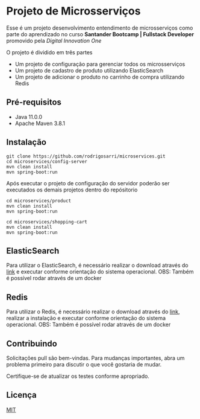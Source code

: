 
# Projeto de Microsserviços

Esse é um projeto desenvolvimento entendimento de microsserviços como parte do aprendizado no curso **Santander Bootcamp | Fullstack Developer** promovido pela *Digital Innovation One*

O projeto é dividido em três partes
- Um projeto de configuração para gerenciar todos os microsserviços
- Um projeto de cadastro de produto utilizando ElasticSearch
- Um projeto de adicionar o produto no carrinho de compra utilizando Redis

## Pré-requisitos

- Java 11.0.0
- Apache Maven 3.8.1


## Instalação

```console
git clone https://github.com/rodrigosarri/microservices.git
cd microservices/config-server
mvn clean install
mvn spring-boot:run
```

Após executar o projeto de configuração do servidor poderão ser executados os demais projetos dentro do repósitorio

```console
cd microservices/product
mvn clean install
mvn spring-boot:run
```

```console
cd microservices/shopping-cart
mvn clean install
mvn spring-boot:run
```

## ElasticSearch
Para utilizar o ElasticSearch, é necessário realizar o download através do [link](https://www.elastic.co/pt/downloads/elasticsearch) e executar conforme orientação do sistema operacional.
OBS: Também é possível rodar através de um docker

## Redis
Para utilizar o Redis, é necessário realizar o download através do [link](https://redis.io/download), realizar a instalação e executar conforme orientação do sistema operacional.
OBS: Também é possível rodar através de um docker

## Contribuindo 
Solicitações pull são bem-vindas. Para mudanças importantes, abra um problema primeiro para discutir o que você gostaria de mudar.

Certifique-se de atualizar os testes conforme apropriado. 

## Licença
[MIT](https://choosealicense.com/licenses/mit/)
